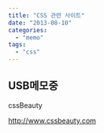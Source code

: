 ```yaml
---
title: "CSS 관련 사이트"
date: "2013-08-10"
categories: 
  - "memo"
tags: 
  - "css"
---
```


## USB메모중

cssBeauty

http://www.cssbeauty.com
